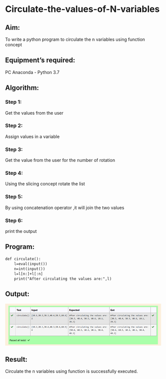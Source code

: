 # Circulate-the-values-of-N-variables
## Aim:
To write a python program to circulate the n variables using function concept
## Equipment’s required:
PC
Anaconda - Python 3.7
## Algorithm: 
### Step 1: 
Get the values from the user
### Step 2:
Assign values in a variable
### Step 3: 
Get the value from the user for the number of rotation
### Step 4: 
Using the slicing concept rotate the list

### Step 5: 
By using concatenation operator ,it will join the two values
### Step 6: 
print the output
## Program:
```
def circulate():
    l=eval(input())
    n=int(input())
    l=l[n:]+l[:n]
    print("After circulating the values are:",l)

```

## Output:
![github logo](ex2.png)

## Result:
Circulate the n variables using function is successfully executed.
